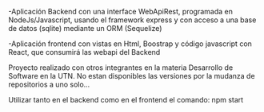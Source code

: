 -Aplicación Backend con una interface WebApiRest,  programada en NodeJs/Javascript, usando el framework express y con acceso a una base de datos (sqlite) mediante un ORM (Sequelize)

-Aplicación frontend con vistas en Html, Boostrap y código javascript con React, que consumirá las webapi del Backend

Proyecto realizado con otros integrantes en la materia Desarrollo de Software en la UTN.
No estan disponibles las versiones por la mudanza de repositorios a uno solo...

Utilizar tanto en el backend como en el frontend el comando: npm start
